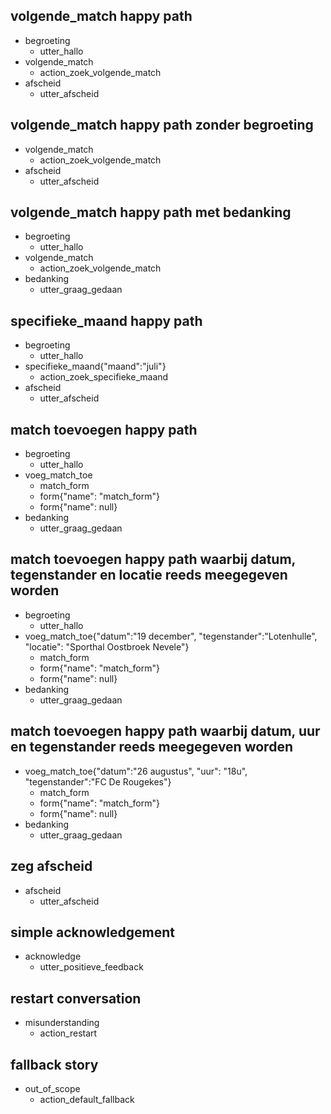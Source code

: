 ## volgende_match happy path 
* begroeting
  - utter_hallo
* volgende_match
  - action_zoek_volgende_match
* afscheid
  - utter_afscheid

## volgende_match happy path zonder begroeting
* volgende_match
  - action_zoek_volgende_match
* afscheid
  - utter_afscheid

## volgende_match happy path met bedanking
* begroeting
  - utter_hallo
* volgende_match
  - action_zoek_volgende_match
* bedanking
  - utter_graag_gedaan

## specifieke_maand happy path
* begroeting
  - utter_hallo
* specifieke_maand{"maand":"juli"}
  - action_zoek_specifieke_maand
* afscheid
  - utter_afscheid

## match toevoegen happy path
* begroeting
    - utter_hallo
* voeg_match_toe
    - match_form
    - form{"name": "match_form"}
    - form{"name": null}
* bedanking
    - utter_graag_gedaan

## match toevoegen happy path waarbij datum, tegenstander en locatie reeds meegegeven worden
* begroeting
    - utter_hallo
* voeg_match_toe{"datum":"19 december", "tegenstander":"Lotenhulle", "locatie": "Sporthal Oostbroek Nevele"}
    - match_form
    - form{"name": "match_form"}
    - form{"name": null}
* bedanking
    - utter_graag_gedaan

## match toevoegen happy path waarbij datum, uur en tegenstander reeds meegegeven worden
* voeg_match_toe{"datum":"26 augustus", "uur": "18u", "tegenstander":"FC De Rougekes"}
    - match_form
    - form{"name": "match_form"}
    - form{"name": null}
* bedanking
    - utter_graag_gedaan

## zeg afscheid
* afscheid
  - utter_afscheid

## simple acknowledgement
* acknowledge
  - utter_positieve_feedback

## restart conversation
* misunderstanding
  - action_restart

## fallback story
* out_of_scope
  - action_default_fallback
